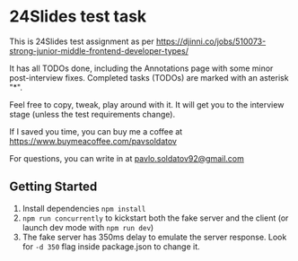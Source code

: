 # 24Slides test task

This is 24Slides test assignment as per https://djinni.co/jobs/510073-strong-junior-middle-frontend-developer-types/

It has all TODOs done, including the Annotations page with some minor post-interview fixes.
Completed tasks (TODOs) are marked with an asterisk "*".

Feel free to copy, tweak, play around with it. It will get you to the interview stage (unless the test requirements change).

If I saved you time, you can buy me a coffee at https://www.buymeacoffee.com/pavsoldatov

For questions, you can write in at pavlo.soldatov92@gmail.com

## Getting Started

1. Install dependencies `npm install`
2. `npm run concurrently` to kickstart both the fake server and the client (or launch dev mode with `npm run dev`)
3. The fake server has 350ms delay to emulate the server response. Look for `-d 350` flag inside package.json to change it.
